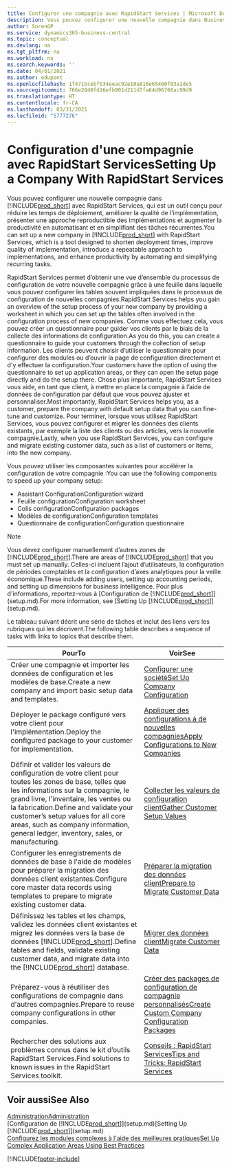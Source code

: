 ```yaml
---
title: Configurer une compagnie avec RapidStart Services | Microsoft Docs
description: Vous pouvez configurer une nouvelle compagnie dans Business Central avec RapidStart Services, qui est un outil conçu pour réduire les temps de déploiement, améliorer la qualité de l’implémentation, présenter une approche reproductible des implémentations et augmenter la productivité en automatisant et en simplifiant des tâches récurrentes.
author: SorenGP
ms.service: dynamics365-business-central
ms.topic: conceptual
ms.devlang: na
ms.tgt_pltfrm: na
ms.workload: na
ms.search.keywords: ''
ms.date: 04/01/2021
ms.author: edupont
ms.openlocfilehash: 1f471bcebf634eeac92e10a816e65460f03a1de5
ms.sourcegitcommit: 766e2840fd16efb901d211d7fa64d96766ac99d9
ms.translationtype: HT
ms.contentlocale: fr-CA
ms.lasthandoff: 03/31/2021
ms.locfileid: "5777276"
---
```

# <a name="setting-up-a-company-with-rapidstart-services"></a><span data-ttu-id="da8c6-103">Configuration d'une compagnie avec RapidStart Services</span><span class="sxs-lookup"><span data-stu-id="da8c6-103">Setting Up a Company With RapidStart Services</span></span>
<span data-ttu-id="da8c6-104">Vous pouvez configurer une nouvelle compagnie dans [!INCLUDE[prod_short](includes/prod_short.md)] avec RapidStart Services, qui est un outil conçu pour réduire les temps de déploiement, améliorer la qualité de l’implémentation, présenter une approche reproductible des implémentations et augmenter la productivité en automatisant et en simplifiant des tâches récurrentes.</span><span class="sxs-lookup"><span data-stu-id="da8c6-104">You can set up a new company in [!INCLUDE[prod_short](includes/prod_short.md)] with RapidStart Services, which is a tool designed to shorten deployment times, improve quality of implementation, introduce a repeatable approach to implementations, and enhance productivity by automating and simplifying recurring tasks.</span></span>  

<span data-ttu-id="da8c6-105">RapidStart Services permet d’obtenir une vue d’ensemble du processus de configuration de votre nouvelle compagnie grâce à une feuille dans laquelle vous pouvez configurer les tables souvent impliquées dans le processus de configuration de nouvelles compagnies.</span><span class="sxs-lookup"><span data-stu-id="da8c6-105">RapidStart Services helps you gain an overview of the setup process of your new company by providing a worksheet in which you can set up the tables often involved in the configuration process of new companies.</span></span> <span data-ttu-id="da8c6-106">Comme vous effectuez cela, vous pouvez créer un questionnaire pour guider vos clients par le biais de la collecte des informations de configuration.</span><span class="sxs-lookup"><span data-stu-id="da8c6-106">As you do this, you can create a questionnaire to guide your customers through the collection of setup information.</span></span> <span data-ttu-id="da8c6-107">Les clients peuvent choisir d’utiliser le questionnaire pour configurer des modules ou d’ouvrir la page de configuration directement et d'y effectuer la configuration.</span><span class="sxs-lookup"><span data-stu-id="da8c6-107">Your customers have the option of using the questionnaire to set up application areas, or they can open the setup page directly and do the setup there.</span></span> <span data-ttu-id="da8c6-108">Chose plus importante, RapidStart Services vous aide, en tant que client, à mettre en place la compagnie à l’aide de données de configuration par défaut que vous pouvez ajuster et personnaliser.</span><span class="sxs-lookup"><span data-stu-id="da8c6-108">Most importantly, RapidStart Services helps you, as a customer, prepare the company with default setup data that you can fine-tune and customize.</span></span> <span data-ttu-id="da8c6-109">Pour terminer, lorsque vous utilisez RapidStart Services, vous pouvez configurer et migrer les données des clients existants, par exemple la liste des clients ou des articles, vers la nouvelle compagnie.</span><span class="sxs-lookup"><span data-stu-id="da8c6-109">Lastly, when you use RapidStart Services, you can configure and migrate existing customer data, such as a list of customers or items, into the new company.</span></span>

<span data-ttu-id="da8c6-110">Vous pouvez utiliser les composantes suivantes pour accélérer la configuration de votre compagnie :</span><span class="sxs-lookup"><span data-stu-id="da8c6-110">You can use the following components to speed up your company setup:</span></span>  

-   <span data-ttu-id="da8c6-111">Assistant Configuration</span><span class="sxs-lookup"><span data-stu-id="da8c6-111">Configuration wizard</span></span>  
-   <span data-ttu-id="da8c6-112">Feuille configuration</span><span class="sxs-lookup"><span data-stu-id="da8c6-112">Configuration worksheet</span></span>  
-   <span data-ttu-id="da8c6-113">Colis configuration</span><span class="sxs-lookup"><span data-stu-id="da8c6-113">Configuration packages</span></span>  
-   <span data-ttu-id="da8c6-114">Modèles de configuration</span><span class="sxs-lookup"><span data-stu-id="da8c6-114">Configuration templates</span></span>  
-   <span data-ttu-id="da8c6-115">Questionnaire de configuration</span><span class="sxs-lookup"><span data-stu-id="da8c6-115">Configuration questionnaire</span></span>  

> [!Note]  
>  <span data-ttu-id="da8c6-116">Vous devez configurer manuellement d’autres zones de [!INCLUDE[prod_short](includes/prod_short.md)].</span><span class="sxs-lookup"><span data-stu-id="da8c6-116">There are areas of [!INCLUDE[prod_short](includes/prod_short.md)] that you must set up manually.</span></span> <span data-ttu-id="da8c6-117">Celles-ci incluent l’ajout d’utilisateurs, la configuration de périodes comptables et la configuration d’axes analytiques pour la veille économique.</span><span class="sxs-lookup"><span data-stu-id="da8c6-117">These include adding users, setting up accounting periods, and setting up dimensions for business intelligence.</span></span> <span data-ttu-id="da8c6-118">Pour plus d'informations, reportez-vous à [Configuration de [!INCLUDE[prod_short](includes/prod_short.md)]](setup.md).</span><span class="sxs-lookup"><span data-stu-id="da8c6-118">For more information, see [Setting Up [!INCLUDE[prod_short](includes/prod_short.md)]](setup.md).</span></span>

 <span data-ttu-id="da8c6-119">Le tableau suivant décrit une série de tâches et inclut des liens vers les rubriques qui les décrivent.</span><span class="sxs-lookup"><span data-stu-id="da8c6-119">The following table describes a sequence of tasks with links to topics that describe them.</span></span>

|<span data-ttu-id="da8c6-120">**Pour**</span><span class="sxs-lookup"><span data-stu-id="da8c6-120">**To**</span></span>|<span data-ttu-id="da8c6-121">**Voir**</span><span class="sxs-lookup"><span data-stu-id="da8c6-121">**See**</span></span>|  
|------------|-------------|  
|<span data-ttu-id="da8c6-122">Créer une compagnie et importer les données de configuration et les modèles de base.</span><span class="sxs-lookup"><span data-stu-id="da8c6-122">Create a new company and import basic setup data and templates.</span></span>|[<span data-ttu-id="da8c6-123">Configurer une société</span><span class="sxs-lookup"><span data-stu-id="da8c6-123">Set Up Company Configuration</span></span>](admin-set-up-company-configuration.md)|  
|<span data-ttu-id="da8c6-124">Déployer le package configuré vers votre client pour l'implémentation.</span><span class="sxs-lookup"><span data-stu-id="da8c6-124">Deploy the configured package to your customer for implementation.</span></span>|[<span data-ttu-id="da8c6-125">Appliquer des configurations à de nouvelles compagnies</span><span class="sxs-lookup"><span data-stu-id="da8c6-125">Apply Configurations to New Companies</span></span>](admin-apply-configuration-to-new-companies.md)|
|<span data-ttu-id="da8c6-126">Définir et valider les valeurs de configuration de votre client pour toutes les zones de base, telles que les informations sur la compagnie, le grand livre, l'inventaire, les ventes ou la fabrication.</span><span class="sxs-lookup"><span data-stu-id="da8c6-126">Define and validate your customer’s setup values for all core areas, such as company information, general ledger, inventory, sales, or manufacturing.</span></span>|[<span data-ttu-id="da8c6-127">Collecter les valeurs de configuration client</span><span class="sxs-lookup"><span data-stu-id="da8c6-127">Gather Customer Setup Values</span></span>](admin-gather-customer-setup-values.md)|  
|<span data-ttu-id="da8c6-128">Configurer les enregistrements de données de base à l'aide de modèles pour préparer la migration des données client existantes.</span><span class="sxs-lookup"><span data-stu-id="da8c6-128">Configure core master data records using templates to prepare to migrate existing customer data.</span></span>|[<span data-ttu-id="da8c6-129">Préparer la migration des données client</span><span class="sxs-lookup"><span data-stu-id="da8c6-129">Prepare to Migrate Customer Data</span></span>](admin-use-templates-to-prepare-customer-data-for-migration.md)|  
|<span data-ttu-id="da8c6-130">Définissez les tables et les champs, validez les données client existantes et migrez les données vers la base de données [!INCLUDE[prod_short](includes/prod_short.md)].</span><span class="sxs-lookup"><span data-stu-id="da8c6-130">Define tables and fields, validate existing customer data, and migrate data into the [!INCLUDE[prod_short](includes/prod_short.md)] database.</span></span>|[<span data-ttu-id="da8c6-131">Migrer des données client</span><span class="sxs-lookup"><span data-stu-id="da8c6-131">Migrate Customer Data</span></span>](admin-migrate-customer-data.md)|
|<span data-ttu-id="da8c6-132">Préparez-vous à réutiliser des configurations de compagnie dans d'autres compagnies.</span><span class="sxs-lookup"><span data-stu-id="da8c6-132">Prepare to reuse company configurations in other companies.</span></span>|[<span data-ttu-id="da8c6-133">Créer des packages de configuration de compagnie personnalisés</span><span class="sxs-lookup"><span data-stu-id="da8c6-133">Create Custom Company Configuration Packages</span></span>](admin-how-to-create-custom-company-configuration-packages.md)|
|<span data-ttu-id="da8c6-134">Rechercher des solutions aux problèmes connus dans le kit d’outils RapidStart Services.</span><span class="sxs-lookup"><span data-stu-id="da8c6-134">Find solutions to known issues in the RapidStart Services toolkit.</span></span>|[<span data-ttu-id="da8c6-135">Conseils : RapidStart Services</span><span class="sxs-lookup"><span data-stu-id="da8c6-135">Tips and Tricks: RapidStart Services</span></span>](admin-tips-and-tricks-rapidstart-services.md)|  

## <a name="see-also"></a><span data-ttu-id="da8c6-136">Voir aussi</span><span class="sxs-lookup"><span data-stu-id="da8c6-136">See Also</span></span>  
[<span data-ttu-id="da8c6-137">Administration</span><span class="sxs-lookup"><span data-stu-id="da8c6-137">Administration</span></span>](admin-setup-and-administration.md)  
<span data-ttu-id="da8c6-138">[Configuration de [!INCLUDE[prod_short](includes/prod_short.md)]](setup.md)</span><span class="sxs-lookup"><span data-stu-id="da8c6-138">[Setting Up [!INCLUDE[prod_short](includes/prod_short.md)]](setup.md)</span></span>  
[<span data-ttu-id="da8c6-139">Configurez les modules complexes à l'aide des meilleures pratiques</span><span class="sxs-lookup"><span data-stu-id="da8c6-139">Set Up Complex Application Areas Using Best Practices</span></span>](set-up-complex-application-areas-using-best-practices.md)   


[!INCLUDE[footer-include](includes/footer-banner.md)]